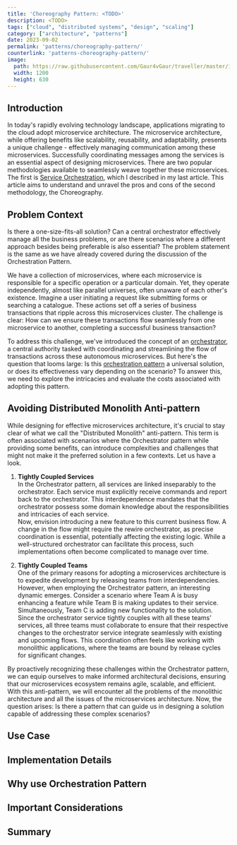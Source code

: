 ```yaml
---
title: 'Choreography Pattern: <TODO>'
description: <TODO>
tags: ["cloud", "distributed systems", "design", "scaling"]
category: ["architecture", "patterns"]
date: 2023-09-02
permalink: 'patterns/choreography-pattern/'
counterlink: 'patterns-choreography-pattern/'
image:
  path: https://raw.githubusercontent.com/Gaur4vGaur/traveller/master/images/patterns/2023-09-02-choreography-pattern/choreography-pattern-cover-image.jpg
  width: 1200
  height: 630
---
```


## Introduction
In today's rapidly evolving technology landscape, applications migrating to the cloud adopt microservice architecture. The microservice architecture, while offering benefits like scalability, reusability, and adaptability, presents a unique challenge - effectively managing communication among these microservices. Successfully coordinating messages among the services is an essential aspect of designing microservices. There are two popular methodologies available to seamlessly weave together these microservices. The first is [Service Orchestration](https://www.gaurgaurav.com/patterns/orchestration-pattern/), which I described in my last article. This article aims to understand and unravel the pros and cons of the second methodology, the Choreography.


## Problem Context
Is there a one-size-fits-all solution? Can a central orchestrator effectively manage all the business problems, or are there scenarios where a different approach besides being preferable is also essential? The problem statement is the same as we have already covered during the discussion of the Orchestration Pattern. 

We have a collection of microservices, where each microservice is responsible for a specific operation or a particular domain. Yet, they operate independently, almost like parallel universes, often unaware of each other's existence. Imagine a user initiating a request like submitting forms or searching a catalogue. These actions set off a series of business transactions that ripple across this microservices cluster. The challenge is clear: How can we ensure these transactions flow seamlessly from one microservice to another, completing a successful business transaction?

To address this challenge, we've introduced the concept of an [orchestrator](https://www.gaurgaurav.com/patterns/orchestration-pattern/#what-is-orchestration-pattern), a central authority tasked with coordinating and streamlining the flow of transactions across these autonomous microservices. But here's the question that looms large: Is this [orchestration pattern](https://www.gaurgaurav.com/patterns/orchestration-pattern/#what-is-orchestration-pattern) a universal solution, or does its effectiveness vary depending on the scenario? To answer this, we need to explore the intricacies and evaluate the costs associated with adopting this pattern.

## Avoiding Distributed Monolith Anti-pattern
While designing for effective microservices architecture, it's crucial to stay clear of what we call the "Distributed Monolith" anti-pattern. This term is often associated with scenarios where the Orchestrator pattern while providing some benefits, can introduce complexities and challenges that might not make it the preferred solution in a few contexts. Let us have a look.

1. **Tightly Coupled Services**<br>
In the Orchestrator pattern, all services are linked inseparably to the orchestrator. Each service must explicitly receive commands and report back to the orchestrator. This interdependence mandates that the orchestrator possess some domain knowledge about the responsibilities and intricacies of each service.<br>
Now, envision introducing a new feature to this current business flow. A change in the flow might require the rewire orchestrator, as precise coordination is essential, potentially affecting the existing logic. While a well-structured orchestrator can facilitate this process, such implementations often become complicated to manage over time.

2. **Tightly Coupled Teams**<br>
One of the primary reasons for adopting a microservices architecture is to expedite development by releasing teams from interdependencies. However, when employing the Orchestrator pattern, an interesting dynamic emerges. Consider a scenario where Team A is busy enhancing a feature while Team B is making updates to their service. Simultaneously, Team C is adding new functionality to the solution. <br>
Since the orchestrator service tightly couples with all these teams' services, all three teams must collaborate to ensure that their respective changes to the orchestrator service integrate seamlessly with existing and upcoming flows. This coordination often feels like working with monolithic applications, where the teams are bound by release cycles for significant changes.

By proactively recognizing these challenges within the Orchestrator pattern, we can equip ourselves to make informed architectural decisions, ensuring that our microservices ecosystem remains agile, scalable, and efficient. With this anti-pattern, we will encounter all the problems of the monolithic architecture and all the issues of the microservices architecture. Now, the question arises: Is there a pattern that can guide us in designing a solution capable of addressing these complex scenarios?


## Use Case

## Implementation Details

## Why use Orchestration Pattern

## Important Considerations

## Summary


